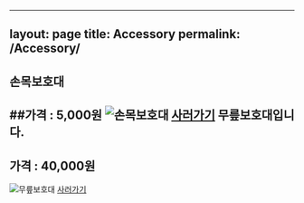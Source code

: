 
---
layout: page
title: Accessory
permalink: /Accessory/
---
손목보호대
--------------------
##가격 : 5,000원
![손목보호대](http://image.auction.co.kr/itemimage/ac/e3/f0/ace3f0135.jpg)
[사러가기](http://www.badmintonmarket.co.kr/front/productdetail.php?productcode=052002001003000001)
무릎보호대입니다.
--------------------
## 가격 : 40,000원
![무릎보호대](http://www.badmintonmarket.co.kr/data/shopimages/product/052002032001000040.jpg)
[사러가기](http://www.badmintonmarket.co.kr/front/productdetail.php?productcode=052002032001000040)
